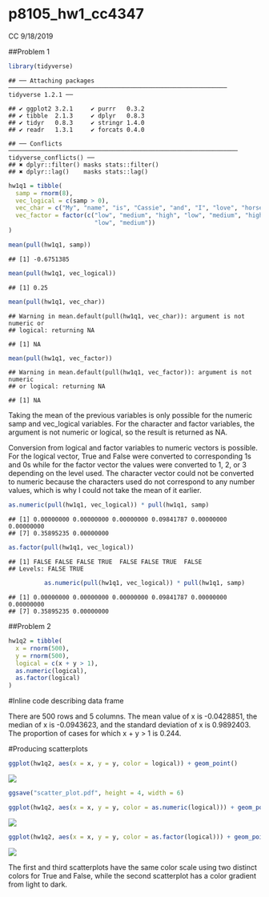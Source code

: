 p8105\_hw1\_cc4347
================
CC
9/18/2019

\#\#Problem
    1

``` r
library(tidyverse)
```

    ## ── Attaching packages ───────────────────────────────────────────────────────────── tidyverse 1.2.1 ──

    ## ✔ ggplot2 3.2.1     ✔ purrr   0.3.2
    ## ✔ tibble  2.1.3     ✔ dplyr   0.8.3
    ## ✔ tidyr   0.8.3     ✔ stringr 1.4.0
    ## ✔ readr   1.3.1     ✔ forcats 0.4.0

    ## ── Conflicts ──────────────────────────────────────────────────────────────── tidyverse_conflicts() ──
    ## ✖ dplyr::filter() masks stats::filter()
    ## ✖ dplyr::lag()    masks stats::lag()

``` r
hw1q1 = tibble(
  samp = rnorm(8),
  vec_logical = c(samp > 0),
  vec_char = c("My", "name", "is", "Cassie", "and", "I", "love", "horses"),
  vec_factor = factor(c("low", "medium", "high", "low", "medium", "high",
                        "low", "medium"))
)

mean(pull(hw1q1, samp))
```

    ## [1] -0.6751385

``` r
mean(pull(hw1q1, vec_logical))
```

    ## [1] 0.25

``` r
mean(pull(hw1q1, vec_char))
```

    ## Warning in mean.default(pull(hw1q1, vec_char)): argument is not numeric or
    ## logical: returning NA

    ## [1] NA

``` r
mean(pull(hw1q1, vec_factor))
```

    ## Warning in mean.default(pull(hw1q1, vec_factor)): argument is not numeric
    ## or logical: returning NA

    ## [1] NA

Taking the mean of the previous variables is only possible for the
numeric samp and vec\_logical variables. For the character and factor
variables, the argument is not numeric or logical, so the result is
returned as NA.

Conversion from logical and factor variables to numeric vectors is
possible. For the logical vector, True and False were converted to
corresponding 1s and 0s while for the factor vector the values were
converted to 1, 2, or 3 depending on the level used. The character
vector could not be converted to numeric because the characters used do
not correspond to any number values, which is why I could not take the
mean of it
    earlier.

``` r
as.numeric(pull(hw1q1, vec_logical)) * pull(hw1q1, samp)
```

    ## [1] 0.00000000 0.00000000 0.00000000 0.09841787 0.00000000 0.00000000
    ## [7] 0.35895235 0.00000000

``` r
as.factor(pull(hw1q1, vec_logical))
```

    ## [1] FALSE FALSE FALSE TRUE  FALSE FALSE TRUE  FALSE
    ## Levels: FALSE TRUE

``` r
          as.numeric(pull(hw1q1, vec_logical)) * pull(hw1q1, samp)
```

    ## [1] 0.00000000 0.00000000 0.00000000 0.09841787 0.00000000 0.00000000
    ## [7] 0.35895235 0.00000000

\#\#Problem 2

``` r
hw1q2 = tibble(
  x = rnorm(500),
  y = rnorm(500),
  logical = c(x + y > 1),
  as.numeric(logical),
  as.factor(logical)
)
```

\#Inline code describing data frame

There are 500 rows and 5 columns. The mean value of x is -0.0428851, the
median of x is -0.0943623, and the standard deviation of x is 0.9892403.
The proportion of cases for which x + y \> 1 is 0.244.

\#Producing
scatterplots

``` r
ggplot(hw1q2, aes(x = x, y = y, color = logical)) + geom_point()
```

![](p8105_hw1_cc4347_files/figure-gfm/unnamed-chunk-5-1.png)<!-- -->

``` r
ggsave("scatter_plot.pdf", height = 4, width = 6)
```

``` r
ggplot(hw1q2, aes(x = x, y = y, color = as.numeric(logical))) + geom_point()
```

![](p8105_hw1_cc4347_files/figure-gfm/unnamed-chunk-6-1.png)<!-- -->

``` r
ggplot(hw1q2, aes(x = x, y = y, color = as.factor(logical))) + geom_point()
```

![](p8105_hw1_cc4347_files/figure-gfm/unnamed-chunk-7-1.png)<!-- -->

The first and third scatterplots have the same color scale using two
distinct colors for True and False, while the second scatterplot has a
color gradient from light to dark.

